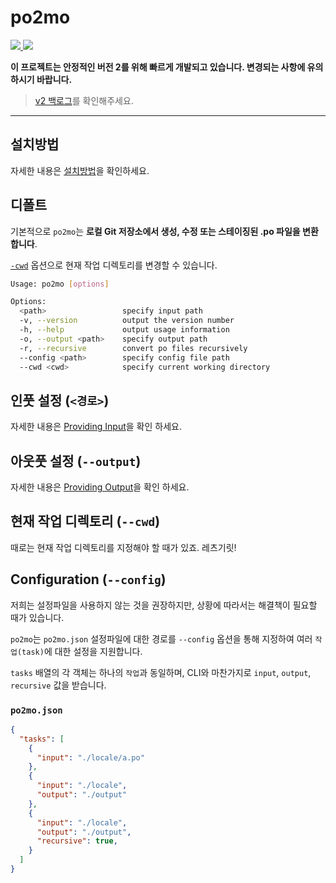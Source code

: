 # po2mo

<p align="left">
  <a href="https://npm.im/po2mo">
    <img src="https://badgen.net/npm/v/po2mo">
  </a>

  <a href="https://github.com/devjiwonchoi/po2mo/actions?workflow=CI">
    <img src="https://github.com/devjiwonchoi/po2mo/actions/workflows/node_ci.yml/badge.svg">
  </a>
</p>

**이 프로젝트는 안정적인 버전 2를 위해 빠르게 개발되고 있습니다. 변경되는 사항에 유의하시기 바랍니다.**

> [v2 백로그](https://github.com/devjiwonchoi/po2mo/issues/37)를 확인해주세요.

---

## 설치방법

자세한 내용은 [설치방법](./docs/installation.md)을 확인하세요.

## 디폴트

기본적으로 `po2mo`는 **로컬 Git 저장소에서 생성, 수정 또는 스테이징된 .po 파일을 변환합니다**.

[`-cwd`](#현재-작업-디렉토리---cwd) 옵션으로 현재 작업 디렉토리를 변경할 수 있습니다.

```sh
Usage: po2mo [options]

Options:
  <path>                 specify input path
  -v, --version          output the version number
  -h, --help             output usage information
  -o, --output <path>    specify output path
  -r, --recursive        convert po files recursively
  --config <path>        specify config file path
  --cwd <cwd>            specify current working directory
```

## 인풋 설정 (`<경로>`)

자세한 내용은 [Providing Input](./providing-input.md)을 확인 하세요.

## 아웃풋 설정 (`--output`)

자세한 내용은 [Providing Output](./providing-output.md)을 확인 하세요.

## 현재 작업 디렉토리 (`--cwd`)

때로는 현재 작업 디렉토리를 지정해야 할 때가 있죠. 레츠기릿!

## Configuration (`--config`)

저희는 설정파일을 사용하지 않는 것을 권장하지만, 상황에 따라서는 해결책이 필요할 때가 있습니다.

`po2mo`는 `po2mo.json` 설정파일에 대한 경로를 `--config` 옵션을 통해 지정하여 여러 `작업(task)`에 대한 설정을 지원합니다.

`tasks` 배열의 각 객체는 하나의 `작업`과 동일하며, CLI와 마찬가지로 `input`, `output`, `recursive` 값을 받습니다.

### `po2mo.json`

```json
{
  "tasks": [
    {
      "input": "./locale/a.po"
    },
    {
      "input": "./locale",
      "output": "./output"
    },
    {
      "input": "./locale",
      "output": "./output",
      "recursive": true,
    }
  ]
}
```
